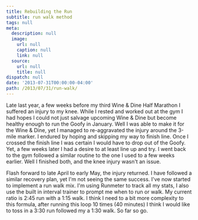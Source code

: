 ```yaml
---
title: Rebuilding the Run
subtitle: run walk method
tags: null
meta:
  description: null
  image:
    url: null
    caption: null
    link: null
  source:
    url: null
    title: null
dispatch: null
date: '2013-07-31T00:00:00-04:00'
path: /2013/07/31/run-walk/
---
```


Late last year, a few weeks before my third Wine & Dine Half Marathon I suffered an injury to my knee. While I rested and worked out at the gym I had hopes I could not just salvage upcoming Wine & Dine but become healthy enough to run the Goofy in January. Well I was able to make it for the Wine & Dine, yet I managed to re-aggravated the injury around the 3-mile marker. I endured by hoping and skipping my way to finish line. Once I crossed the finish line I was certain I would have to drop out of the Goofy. Yet, a few weeks later I had a desire to at least line up and try. I went back to the gym followed a similar routine to the one I used to a few weeks earlier. Well I finished both, and the knee injury wasn't an issue.

Flash forward to late April to early May, the injury returned. I have followed a similar recovery plan, yet I'm not seeing the same success. I've now started to implement a run walk mix. I'm using Runmeter to track all my stats, I also use the built in interval trainer to prompt me when to run or walk. My current ratio is 2:45 run with a 1:15 walk. I think I need to a bit more complexity to this formula, after running this loop 10 times (40 minutes) I think I would like to toss in a 3:30 run followed my a 1:30 walk. So far so go.

